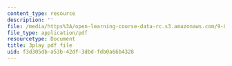 ```yaml
---
content_type: resource
description: ''
file: /media/https%3A/open-learning-course-data-rc.s3.amazonaws.com/9-00sc-introduction-to-psychology-fall-2011/f3d305dba53b42df3dbdfdb0a66b4328_lBU64nfe8nM.pdf
file_type: application/pdf
resourcetype: Document
title: 3play pdf file
uid: f3d305db-a53b-42df-3dbd-fdb0a66b4328
---
```

